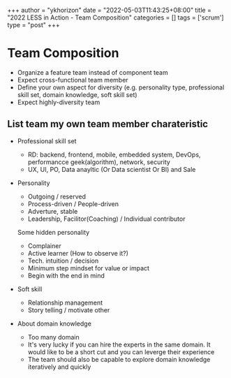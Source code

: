 +++
author = "ykhorizon"
date = "2022-05-03T11:43:25+08:00"
title = "2022 LESS in Action - Team Composition"
categories = []
tags = ['scrum']
type = "post"
+++

# Team Composition
- Organize a feature team instead of component team
- Expect cross-functional team member
- Define your own aspect for diversity (e.g. personality type, professional skill set, domain knowledge, soft skill set) 
- Expect highly-diversity team  

## List team my own team member charateristic

- Professional skill set 
  - RD: backend, frontend, mobile,  embedded system, DevOps, performancce geek(algorithm), network, security
  - UX, UI, PO, Data anayltic (Or Data scientist Or BI) and Sale

- Personality
  - Outgoing / reserved
  - Process-driven / People-driven
  - Adverture, stable
  - Leadership, Facilitor(Coaching) / Individual contributor
  
  Some hidden personality
  - Complainer
  - Active learner (How to observe it?)
  - Tech. intuition / decision
  - Minimum step mindset for value or impact
  - Begin with the end in mind

- Soft skill
  - Relationship management 
  - Story telling / motivate other

- About domain knowledge
  - Too many domain 
  - It's very lucky if you can hire the experts in the same domain. It would like to be a short cut and you can leverge their experience
  - The team should also be capable to explore domain knowledge iteratively and quickly